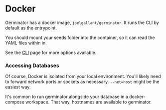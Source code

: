# Docker

Germinator has a docker image, `joelgallant/germinator`. It runs the CLI by
default as the entrypoint.

You should mount your seeds folder into the container, so it can read the YAML
files within in.

See the [CLI](./cli.md) page for more options available.

### Accessing Databases

Of course, Docker is isolated from your local environment. You'll likely need to
forward network ports or sockets as necessary. `--net=host` might be the easiest way.

It's common to run germinator alongside your database in a docker-compose workspace.
That way, hostnames are available to germinator.
